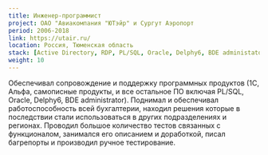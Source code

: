 ```yaml
---
title: Инженер-программист
project: ОАО "Авиакомпания "ЮТэйр" и Сургут Аэропорт
period: 2006-2018
link: https://utair.ru/
location: Россия, Тюменская область
stack: [Active Directory, RDP, PL/SQL, Oracle, Delphy6, BDE administator, Альфа, 1С]
weight: 10
---
```


Обеспечивал сопровождение и поддержку программных продуктов (1С, Альфа, самописные продукты, и все остальное ПО включая PL/SQL, Oracle, Delphy6, BDE administrator).
Поднимал и обеспечивал работоспособность всей бухгалтерии, находил решения которые в последствии стали использоваться в других подразделениях и регионах.
Проводил большое количество тестов связанных с функционалом, занимался его описанием и доработкой, писал багрепорты и производил ручное тестирование.